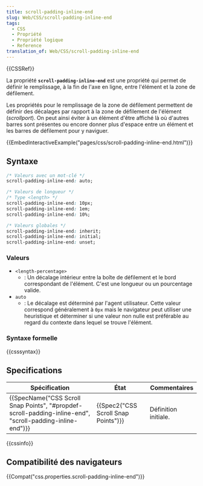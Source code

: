 ```yaml
---
title: scroll-padding-inline-end
slug: Web/CSS/scroll-padding-inline-end
tags:
  - CSS
  - Propriété
  - Propriété logique
  - Reference
translation_of: Web/CSS/scroll-padding-inline-end
---
```

{{CSSRef}}

La propriété **`scroll-padding-inline-end`** est une propriété qui permet de définir le remplissage, à la fin de l'axe en ligne, entre l'élément et la zone de défilement.

Les propriétés pour le remplissage de la zone de défilement permettent de définir des décalages par rapport à la zone de défilement de l'élément (_scrollport_). On peut ainsi éviter à un élément d'être affiché là où d'autres barres sont présentes ou encore donner plus d'espace entre un élément et les barres de défilement pour y naviguer.

{{EmbedInteractiveExample("pages/css/scroll-padding-inline-end.html")}}

## Syntaxe

```css
/* Valeurs avec un mot-clé */
scroll-padding-inline-end: auto;

/* Valeurs de longueur */
/* Type <length> */
scroll-padding-inline-end: 10px;
scroll-padding-inline-end: 1em;
scroll-padding-inline-end: 10%;

/* Valeurs globales */
scroll-padding-inline-end: inherit;
scroll-padding-inline-end: initial;
scroll-padding-inline-end: unset;
```

### Valeurs

- `<length-percentage>`
  - : Un décalage intérieur entre la boîte de défilement et le bord correspondant de l'élément. C'est une longueur ou un pourcentage valide.
- `auto`
  - : Le décalage est déterminé par l'agent utilisateur. Cette valeur correspond généralement à `0px` mais le navigateur peut utiliser une heuristique et déterminer si une valeur non nulle est préférable au regard du contexte dans lequel se trouve l'élément.

### Syntaxe formelle

{{csssyntax}}

## Specifications

| Spécification                                                                                                                                | État                                             | Commentaires         |
| -------------------------------------------------------------------------------------------------------------------------------------------- | ------------------------------------------------ | -------------------- |
| {{SpecName("CSS Scroll Snap Points", "#propdef-scroll-padding-inline-end", "scroll-padding-inline-end")}} | {{Spec2("CSS Scroll Snap Points")}} | Définition initiale. |

{{cssinfo}}

## Compatibilité des navigateurs

{{Compat("css.properties.scroll-padding-inline-end")}}
